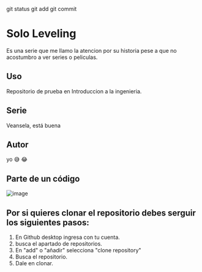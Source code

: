 git status
git add
git commit

# Solo Leveling
Es una serie que me llamo la atencion por su historia pese a que no acostumbro a ver series o peliculas.
## Uso
Repositorio de prueba en Introduccion a la ingenieria.
## Serie
Veansela, está buena 
## Autor
yo 😅 😂
## Parte de un código
![image](https://github.com/IXM117/SoloLevelingT1/assets/158300290/8bb60ca1-d321-4afd-97e0-c813854fc046)
## Por si quieres clonar el repositorio debes serguir los siguientes pasos: 
1. En Github desktop ingresa con tu cuenta.
2. busca el apartado de repositorios.
3. En "add" o "añadir" selecciona "clone repository"
4. Busca el repositorio.
5. Dale en clonar.
